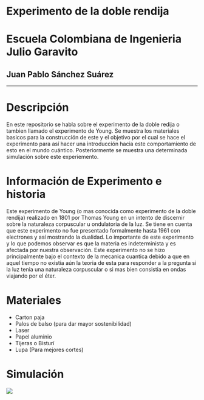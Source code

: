 # Experimento de la doble rendija 
# Escuela Colombiana de Ingenieria Julio Garavito
## Juan Pablo Sánchez Suárez
****************************************************

# Descripción
En este repositorio se habla sobre el experimento de la doble redija o tambien llamado el experimento de Young. 
Se muestra los materiales basicos para la construcción de este y el objetivo por el cual se hace el experimento para así
hacer una introducción hacia este comportamiento de esto en el mundo cuántico. Posteriormente se muestra una determinada simulación sobre
este experiemento.

# Información de Experimento e historia
Este experimento de Young (o mas conocida como experimento de la doble rendija) realizado en 1801 por Thomas Young en un intento de 
discernir sobre la naturaleza corpuscular u ondulatoria de la luz. Se tiene en cuenta que este experimento no fue presentado formalmente hasta 
1961 con electrones y así mostrando la dualidad. Lo importante de este experimento y lo que podemos observar es que la materia es indeterminista 
y es afectada por nuestra observación. Este experimento no se hizo principalmente bajo el contexto de la mecanica cuantica debido a que en aquel 
tiempo no existia aún la teoria de esta para responder a la pregunta si la luz tenia una naturaleza corpuscular o si mas bien consistia en
ondas viajando por el éter. 

# Materiales
- Carton paja
- Palos de balso (para dar mayor sostenibilidad)
- Laser 
- Papel aluminio
- Tijeras o Bisturí
- Lupa (Para mejores cortes)

# Simulación
![](ImagenSimulación/ImagenSimulación)





